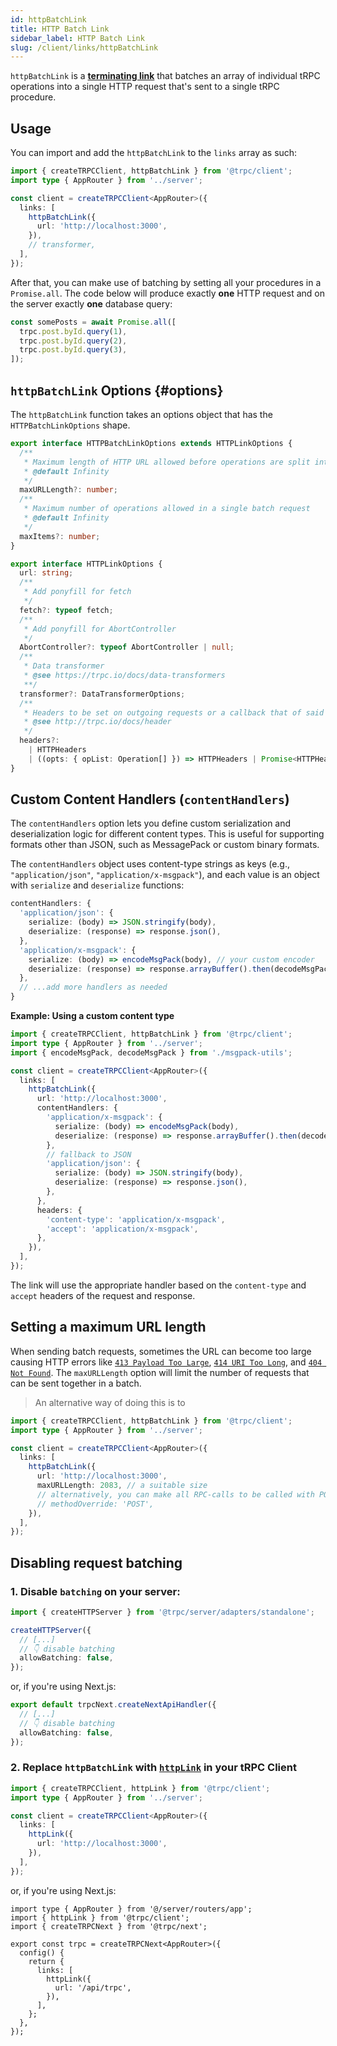 ```yaml
---
id: httpBatchLink
title: HTTP Batch Link
sidebar_label: HTTP Batch Link
slug: /client/links/httpBatchLink
---
```


`httpBatchLink` is a [**terminating link**](./overview.md#the-terminating-link) that batches an array of individual tRPC operations into a single HTTP request that's sent to a single tRPC procedure.

## Usage

You can import and add the `httpBatchLink` to the `links` array as such:

```ts title="client/index.ts"
import { createTRPCClient, httpBatchLink } from '@trpc/client';
import type { AppRouter } from '../server';

const client = createTRPCClient<AppRouter>({
  links: [
    httpBatchLink({
      url: 'http://localhost:3000',
    }),
    // transformer,
  ],
});
```

After that, you can make use of batching by setting all your procedures in a `Promise.all`. The code below will produce exactly **one** HTTP request and on the server exactly **one** database query:

```ts
const somePosts = await Promise.all([
  trpc.post.byId.query(1),
  trpc.post.byId.query(2),
  trpc.post.byId.query(3),
]);
```

## `httpBatchLink` Options {#options}

The `httpBatchLink` function takes an options object that has the `HTTPBatchLinkOptions` shape.

```ts
export interface HTTPBatchLinkOptions extends HTTPLinkOptions {
  /**
   * Maximum length of HTTP URL allowed before operations are split into multiple requests
   * @default Infinity
   */
  maxURLLength?: number;
  /**
   * Maximum number of operations allowed in a single batch request
   * @default Infinity
   */
  maxItems?: number;
}

export interface HTTPLinkOptions {
  url: string;
  /**
   * Add ponyfill for fetch
   */
  fetch?: typeof fetch;
  /**
   * Add ponyfill for AbortController
   */
  AbortController?: typeof AbortController | null;
  /**
   * Data transformer
   * @see https://trpc.io/docs/data-transformers
   **/
  transformer?: DataTransformerOptions;
  /**
   * Headers to be set on outgoing requests or a callback that of said headers
   * @see http://trpc.io/docs/header
   */
  headers?:
    | HTTPHeaders
    | ((opts: { opList: Operation[] }) => HTTPHeaders | Promise<HTTPHeaders>);
}
```

## Custom Content Handlers (`contentHandlers`)

The `contentHandlers` option lets you define custom serialization and deserialization logic for different content types. This is useful for supporting formats other than JSON, such as MessagePack or custom binary formats.

The `contentHandlers` object uses content-type strings as keys (e.g., `"application/json"`, `"application/x-msgpack"`), and each value is an object with `serialize` and `deserialize` functions:

```ts
contentHandlers: {
  'application/json': {
    serialize: (body) => JSON.stringify(body),
    deserialize: (response) => response.json(),
  },
  'application/x-msgpack': {
    serialize: (body) => encodeMsgPack(body), // your custom encoder
    deserialize: (response) => response.arrayBuffer().then(decodeMsgPack), // your custom decoder
  },
  // ...add more handlers as needed
}
```

**Example: Using a custom content type**

```ts title="client/index.ts"
import { createTRPCClient, httpBatchLink } from '@trpc/client';
import type { AppRouter } from '../server';
import { encodeMsgPack, decodeMsgPack } from './msgpack-utils';

const client = createTRPCClient<AppRouter>({
  links: [
    httpBatchLink({
      url: 'http://localhost:3000',
      contentHandlers: {
        'application/x-msgpack': {
          serialize: (body) => encodeMsgPack(body),
          deserialize: (response) => response.arrayBuffer().then(decodeMsgPack),
        },
        // fallback to JSON
        'application/json': {
          serialize: (body) => JSON.stringify(body),
          deserialize: (response) => response.json(),
        },
      },
      headers: {
        'content-type': 'application/x-msgpack',
        'accept': 'application/x-msgpack',
      },
    }),
  ],
});
```

The link will use the appropriate handler based on the `content-type` and `accept` headers of the request and response.

## Setting a maximum URL length

When sending batch requests, sometimes the URL can become too large causing HTTP errors like [`413 Payload Too Large`](https://developer.mozilla.org/en-US/docs/Web/HTTP/Status/413), [`414 URI Too Long`](https://developer.mozilla.org/en-US/docs/Web/HTTP/Status/414), and [`404 Not Found`](https://developer.mozilla.org/en-US/docs/Web/HTTP/Status/404). The `maxURLLength` option will limit the number of requests that can be sent together in a batch.

> An alternative way of doing this is to

```ts title="client/index.ts"
import { createTRPCClient, httpBatchLink } from '@trpc/client';
import type { AppRouter } from '../server';

const client = createTRPCClient<AppRouter>({
  links: [
    httpBatchLink({
      url: 'http://localhost:3000',
      maxURLLength: 2083, // a suitable size
      // alternatively, you can make all RPC-calls to be called with POST
      // methodOverride: 'POST',
    }),
  ],
});
```

## Disabling request batching

### 1. Disable `batching` on your server:

```ts title="server.ts"
import { createHTTPServer } from '@trpc/server/adapters/standalone';

createHTTPServer({
  // [...]
  // 👇 disable batching
  allowBatching: false,
});
```

or, if you're using Next.js:

```ts title='pages/api/trpc/[trpc].ts'
export default trpcNext.createNextApiHandler({
  // [...]
  // 👇 disable batching
  allowBatching: false,
});
```

### 2. Replace `httpBatchLink` with [`httpLink`](./httpLink.md) in your tRPC Client

```ts title="client/index.ts"
import { createTRPCClient, httpLink } from '@trpc/client';
import type { AppRouter } from '../server';

const client = createTRPCClient<AppRouter>({
  links: [
    httpLink({
      url: 'http://localhost:3000',
    }),
  ],
});
```

or, if you're using Next.js:

```tsx title='utils/trpc.ts'
import type { AppRouter } from '@/server/routers/app';
import { httpLink } from '@trpc/client';
import { createTRPCNext } from '@trpc/next';

export const trpc = createTRPCNext<AppRouter>({
  config() {
    return {
      links: [
        httpLink({
          url: '/api/trpc',
        }),
      ],
    };
  },
});
```
